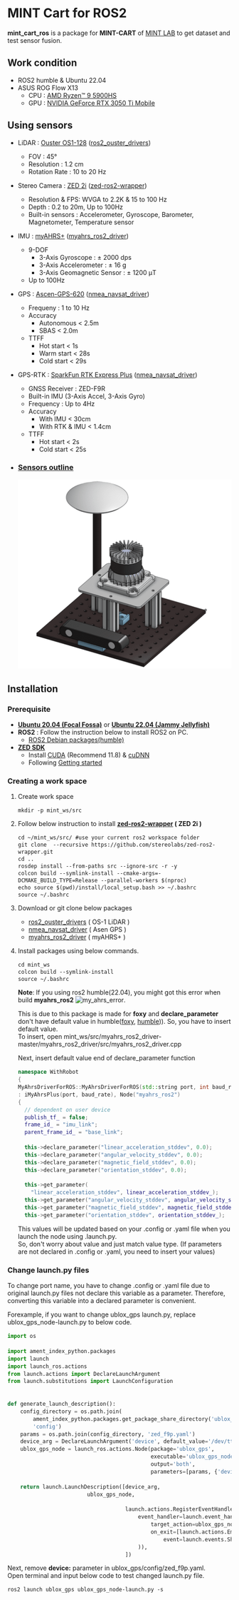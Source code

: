 # MINT Cart for ROS2

**mint_cart_ros** is a package for **MINT-CART** of [MINT LAB](https://mint-lab.github.io/) to get dataset and test sensor fusion.

## Work condition
- ROS2 humble & Ubuntu 22.04
- ASUS ROG Flow X13
  - CPU : [AMD Ryzen™ 9 5900HS](https://www.amd.com/en/products/apu/amd-ryzen-9-5900hs)
  - GPU : [NVIDIA GeForce RTX 3050 Ti Mobile](https://www.notebookcheck.net/NVIDIA-GeForce-RTX-3050-Ti-Laptop-GPU-Benchmarks-and-Specs.527430.0.html)


## Using sensors
  - LiDAR : [Ouster OS1-128](https://www.dataspeedinc.com/app/uploads/2019/10/Ouster-OS1-Datasheet.pdf) ([ros2_ouster_drivers](https://github.com/ros-drivers/ros2_ouster_drivers))
    - FOV : 45°
    - Resolution : 1.2 cm
    - Rotation Rate : 10 to 20 Hz
  - Stereo Camera : [ZED 2i](https://www.stereolabs.com/zed-2i) ([zed-ros2-wrapper](https://github.com/stereolabs/zed-ros2-wrapper))
    - Resolution & FPS: WVGA to 2.2K & 15 to 100 Hz
    - Depth : 0.2 to 20m, Up to 100Hz
    - Built-in sensors : Accelerometer, Gyroscope, Barometer, Magnetometer, Temperature sensor
  - IMU : [myAHRS+](http://withrobot.com/en/sensor/myahrsplus/) ([myahrs_ros2_driver](https://github.com/CLOBOT-Co-Ltd/myahrs_ros2_driver))
    - 9-DOF
      - 3-Axis Gyroscope : ± 2000 dps
      - 3-Axis Accelerometer : ± 16 g
      - 3-Axis Geomagnetic Sensor : ± 1200 μT
    - Up to 100Hz
  - GPS : [Ascen-GPS-620](https://ascenkorea.net/?page_id=690) ([nmea_navsat_driver](https://github.com/ros-drivers/nmea_navsat_driver/tree/ros2))
    - Frequeny : 1 to 10 Hz
    - Accuracy
      - Autonomous < 2.5m
      - SBAS < 2.0m
    - TTFF
      - Hot start < 1s
      - Warm start < 28s
      - Cold start < 29s
  - GPS-RTK : [SparkFun RTK Express Plus](https://www.sparkfun.com/products/18590) ([nmea_navsat_driver](https://github.com/ros-drivers/nmea_navsat_driver/tree/ros2))
    - GNSS Receiver : ZED-F9R
    - Built-in IMU (3-Axis Accel, 3-Axis Gyro)
    - Frequency : Up to 4Hz
    - Accuracy
      - With IMU < 30cm
      - With RTK & IMU < 1.4cm
    - TTFF
      - Hot start < 2s
      - Cold start < 25s
  
  - ### [Sensors outline](https://cad.onshape.com/documents/e604f5206b6b069382c1478e/w/2c3c9b12e499277badf01ed1/e/66ac3166ca2dbf7da4c255b7)
    ![sensors outline](images/Sensors_Outline.png)
## Installation

### Prerequisite
- **[Ubuntu 20.04 (Focal Fossa)](https://releases.ubuntu.com/focal)** or **[Ubuntu 22.04 (Jammy Jellyfish)](https://releases.ubuntu.com/jammy/)**
- **ROS2** : Follow the instruction below to install ROS2 on PC.
  - [ROS2 Debian packages(humble)](https://docs.ros.org/en/humble/Installation/Ubuntu-Install-Debians.html)
- **[ZED SDK](https://www.stereolabs.com/developers/release/)**
  - Install [CUDA](https://developer.nvidia.com/cuda-11-8-0-download-archive) (Recommend 11.8) & [cuDNN](https://developer.nvidia.com/rdp/cudnn-archive)
  - Following [Getting started](https://github.com/stereolabs/zed-sdk#getting-started)

### Creating a work space
1. Create work space
   ```
   mkdir -p mint_ws/src
   ```

2. Follow below instruction to install **[zed-ros2-wrapper](https://github.com/stereolabs/zed-ros2-wrapper) ( ZED 2i )**
    ```
    cd ~/mint_ws/src/ #use your current ros2 workspace folder
    git clone  --recursive https://github.com/stereolabs/zed-ros2-wrapper.git
    cd ..
    rosdep install --from-paths src --ignore-src -r -y
    colcon build --symlink-install --cmake-args=-DCMAKE_BUILD_TYPE=Release --parallel-workers $(nproc)
    echo source $(pwd)/install/local_setup.bash >> ~/.bashrc
    source ~/.bashrc
   ```
3. Download or git clone below packages
   - [ros2_ouster_drivers](https://github.com/ros-drivers/ros2_ouster_drivers/tree/humble) ( OS-1 LiDAR )
   - [nmea_navsat_driver](https://github.com/ros-drivers/nmea_navsat_driver/tree/ros2) ( Asen GPS )
   - [myahrs_ros2_driver](https://github.com/CLOBOT-Co-Ltd/myahrs_ros2_driver) ( myAHRS+ )

4. Install packages using below commands.
    ```
    cd mint_ws
    colcon build --symlink-install
    source ~/.bashrc
    ```

    **Note**: If you using ros2 humble(22.04), you might got this error when build **myahrs_ros2**
    ![my_ahrs_error](images/myahrs_error.png).

    This is due to this package is made for **foxy** and **declare_parameter** don't have default value in humble([foxy](https://docs.ros2.org/foxy/api/rclcpp/classrclcpp_1_1Node.html#a095ea977b26e7464d9371efea5f36c42), [humble](https://docs.ros.org/en/humble/p/rclcpp/generated/classrclcpp_1_1Node.html#_CPPv4N6rclcpp4Node17declare_parameterERKNSt6stringERKN6rclcpp14ParameterValueERKN14rcl_interfaces3msg19ParameterDescriptorEb))). So, you have to insert default value.  
    To insert, open mint_ws/src/myahrs_ros2_driver-master/myahrs_ros2_driver/src/myahrs_ros2_driver.cpp  

    Next, insert default value end of declare_parameter function
    ```c++
    namespace WithRobot
    {
    MyAhrsDriverForROS::MyAhrsDriverForROS(std::string port, int baud_rate)
    : iMyAhrsPlus(port, baud_rate), Node("myahrs_ros2")
    {
      // dependent on user device
      publish_tf_ = false;
      frame_id_ = "imu_link";
      parent_frame_id_ = "base_link";

      this->declare_parameter("linear_acceleration_stddev", 0.0);
      this->declare_parameter("angular_velocity_stddev", 0.0);
      this->declare_parameter("magnetic_field_stddev", 0.0);
      this->declare_parameter("orientation_stddev", 0.0);

      this->get_parameter(
        "linear_acceleration_stddev", linear_acceleration_stddev_);
      this->get_parameter("angular_velocity_stddev", angular_velocity_stddev_);
      this->get_parameter("magnetic_field_stddev", magnetic_field_stddev_);
      this->get_parameter("orientation_stddev", orientation_stddev_);
    ``` 
    This values will be updated based on your .config or .yaml file when you launch the node using .launch.py.  
    So, don't worry about value and just match value type. (If parameters are not declared in .config or .yaml, you need to insert your values)

### Change launch.py files
To change port name, you have to change .config or .yaml file due to original launch.py files not declare this variable as a parameter. Therefore, converting this variable into a declared parameter is convenient.

Forexample, if you want to change ublox_gps launch.py, replace ublox_gps_node-launch.py to below code.
```python
import os

import ament_index_python.packages
import launch
import launch_ros.actions
from launch.actions import DeclareLaunchArgument
from launch.substitutions import LaunchConfiguration


def generate_launch_description():
    config_directory = os.path.join(
        ament_index_python.packages.get_package_share_directory('ublox_gps'),
        'config')
    params = os.path.join(config_directory, 'zed_f9p.yaml')
    device_arg = DeclareLaunchArgument('device', default_value='/dev/ttyACM1')
    ublox_gps_node = launch_ros.actions.Node(package='ublox_gps',
                                             executable='ublox_gps_node',
                                             output='both',
                                             parameters=[params, {'device': LaunchConfiguration('device')}],)

    return launch.LaunchDescription([device_arg,
    				     ublox_gps_node,

                                     launch.actions.RegisterEventHandler(
                                         event_handler=launch.event_handlers.OnProcessExit(
                                             target_action=ublox_gps_node,
                                             on_exit=[launch.actions.EmitEvent(
                                                 event=launch.events.Shutdown())],
                                         )),
                                     ])
```  
Next, remove **device:** parameter in ublox_gps/config/zed_f9p.yaml.  
Open terminal and input below code to test changed launch.py file.
```
ros2 launch ublox_gps ublox_gps_node-launch.py -s
```
